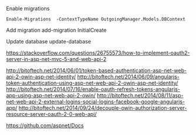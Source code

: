 ﻿Enable migrations 

	Enable-Migrations  -ContextTypeName OutgoingManager.Models.DBContext

Add migration
	 add-migration InitialCreate

Update database 
	update-database

https://stackoverflow.com/questions/26755573/how-to-implement-oauth2-server-in-asp-net-mvc-5-and-web-api-2

http://bitoftech.net/2014/06/01/token-based-authentication-asp-net-web-api-2-owin-asp-net-identity/
http://bitoftech.net/2014/06/09/angularjs-token-authentication-using-asp-net-web-api-2-owin-asp-net-identity/
http://bitoftech.net/2014/07/16/enable-oauth-refresh-tokens-angularjs-app-using-asp-net-web-api-2-owin/
http://bitoftech.net/2014/08/11/asp-net-web-api-2-external-logins-social-logins-facebook-google-angularjs-app/
http://bitoftech.net/2014/09/24/decouple-owin-authorization-server-resource-server-oauth-2-0-web-api/

https://github.com/aspnet/Docs

